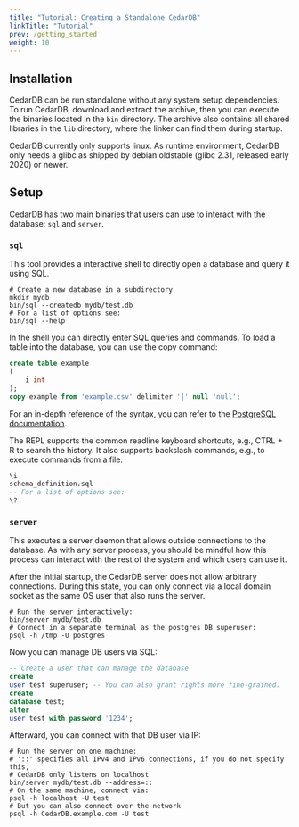 ```yaml
---
title: "Tutorial: Creating a Standalone CedarDB"
linkTitle: "Tutorial"
prev: /getting_started
weight: 10
---
```


## Installation

CedarDB can be run standalone without any system setup dependencies.
To run CedarDB, download and extract the archive, then you can execute the
binaries located in the `bin` directory.
The archive also contains all shared libraries in the `lib` directory, where
the linker can find them during startup.

CedarDB currently only supports linux.
As runtime environment, CedarDB only needs a glibc as shipped by debian
oldstable (glibc 2.31, released early 2020) or newer.

## Setup

CedarDB has two main binaries that users can use to interact with the database:
`sql` and `server`.

### `sql`

This tool provides a interactive shell to directly open a database and query
it using SQL.

```shell
# Create a new database in a subdirectory
mkdir mydb
bin/sql --createdb mydb/test.db
# For a list of options see:
bin/sql --help
```

In the shell you can directly enter SQL queries and commands.
To load a table into the database, you can use the copy command:

```sql
create table example
(
    i int
);
copy example from 'example.csv' delimiter '|' null 'null';
```

For an in-depth reference of the syntax, you can refer to the
[PostgreSQL documentation](https://www.postgresql.org/docs/current/sql-copy.html).

The REPL supports the common readline keyboard shortcuts, e.g., CTRL + R to
search the history.
It also supports backslash commands, e.g., to execute commands from a file:

```sql
\i
schema_definition.sql
-- For a list of options see:
\?
```

### `server`

This executes a server daemon that allows outside connections to the database.
As with any server process, you should be mindful how this process can
interact with the rest of the system and which users can use it.

After the initial startup, the CedarDB server does not allow arbitrary
connections.
During this state, you can only connect via a local domain socket as the same
OS user that also runs the server.

```shell
# Run the server interactively:
bin/server mydb/test.db
# Connect in a separate terminal as the postgres DB superuser:
psql -h /tmp -U postgres
```

Now you can manage DB users via SQL:

```sql
-- Create a user that can manage the database
create
user test superuser; -- You can also grant rights more fine-grained.
create
database test;
alter
user test with password '1234';
```

Afterward, you can connect with that DB user via IP:

```shell
# Run the server on one machine:
# '::' specifies all IPv4 and IPv6 connections, if you do not specify this,
# CedarDB only listens on localhost
bin/server mydb/test.db --address=::
# On the same machine, connect via:
psql -h localhost -U test
# But you can also connect over the network
psql -h CedarDB.example.com -U test
```

